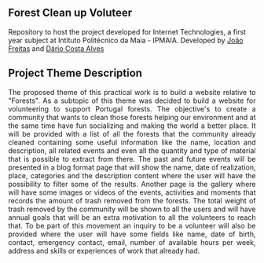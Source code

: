 ## Forest Clean up Voluteer
Repository to host the project developed for Internet Technologies, a first year subject at Intituto Politécnico da Maia - IPMAIA. Developed by [João Freitas](https://github.com/joaofreitas04) and [Dário Costa Alves](https://github.com/DarioCostaAlves)

## Project Theme Description
<div align="justify">
  The proposed theme of this practical work is to build a website relative to "Forests". As a subtopic of this theme was decided to build a website for volunteering to support Portugal forests.
  The objective's to create a community that wants to clean those forests helping our environment and at the same time have fun socializing and making the world a better place. It will be provided with a list of all the forests that the community already cleaned containing some useful information like the name, location and description, all related events and even all the quantity and type of material that is possible to extract from there. The past and future events will be presented in a blog format page that will show the name, date of realization, place, categories and the description content where the user will have the possibility to filter some of the results. Another page is the gallery where will have some images or videos of the events, activities and moments that records the amount of trash removed from the forests. The total weight of trash removed by the community will be shown to all the users and will have annual goals that will be an extra motivation to all the volunteers to reach that. To be part of this movement an inquiry to be a volunteer will also be provided where the user will have some fields like name, date of birth, contact, emergency contact, email, number of available hours per week, address and skills or experiences of work that already had.
</div>

